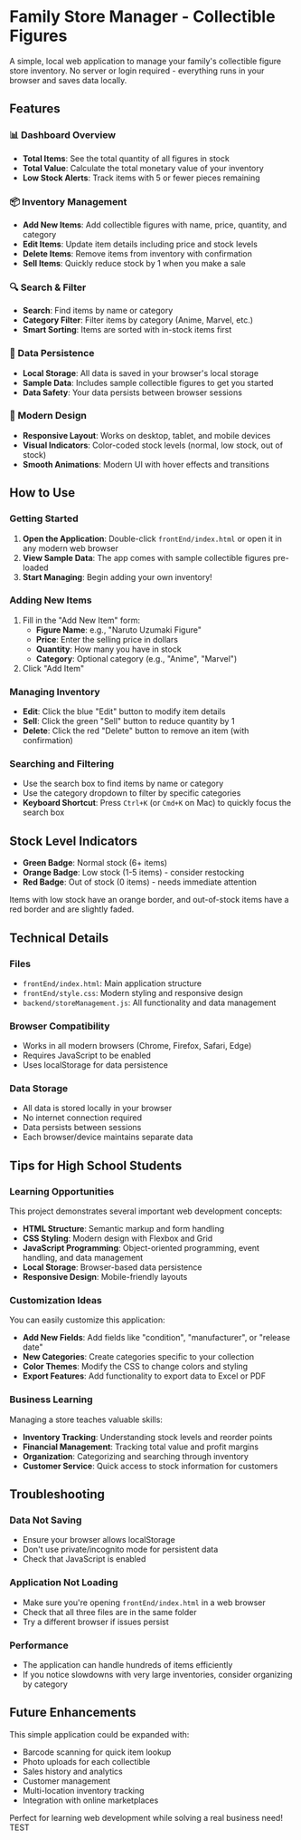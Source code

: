 # Family Store Manager - Collectible Figures

A simple, local web application to manage your family's collectible figure store inventory. No server or login required - everything runs in your browser and saves data locally.

## Features

### 📊 Dashboard Overview
- **Total Items**: See the total quantity of all figures in stock
- **Total Value**: Calculate the total monetary value of your inventory
- **Low Stock Alerts**: Track items with 5 or fewer pieces remaining

### 📦 Inventory Management
- **Add New Items**: Add collectible figures with name, price, quantity, and category
- **Edit Items**: Update item details including price and stock levels
- **Delete Items**: Remove items from inventory with confirmation
- **Sell Items**: Quickly reduce stock by 1 when you make a sale

### 🔍 Search & Filter
- **Search**: Find items by name or category
- **Category Filter**: Filter items by category (Anime, Marvel, etc.)
- **Smart Sorting**: Items are sorted with in-stock items first

### 💾 Data Persistence
- **Local Storage**: All data is saved in your browser's local storage
- **Sample Data**: Includes sample collectible figures to get you started
- **Data Safety**: Your data persists between browser sessions

### 🎨 Modern Design
- **Responsive Layout**: Works on desktop, tablet, and mobile devices
- **Visual Indicators**: Color-coded stock levels (normal, low stock, out of stock)
- **Smooth Animations**: Modern UI with hover effects and transitions

## How to Use

### Getting Started
1. **Open the Application**: Double-click `frontEnd/index.html` or open it in any modern web browser
2. **View Sample Data**: The app comes with sample collectible figures pre-loaded
3. **Start Managing**: Begin adding your own inventory!

### Adding New Items
1. Fill in the "Add New Item" form:
   - **Figure Name**: e.g., "Naruto Uzumaki Figure"
   - **Price**: Enter the selling price in dollars
   - **Quantity**: How many you have in stock
   - **Category**: Optional category (e.g., "Anime", "Marvel")
2. Click "Add Item"

### Managing Inventory
- **Edit**: Click the blue "Edit" button to modify item details
- **Sell**: Click the green "Sell" button to reduce quantity by 1
- **Delete**: Click the red "Delete" button to remove an item (with confirmation)

### Searching and Filtering
- Use the search box to find items by name or category
- Use the category dropdown to filter by specific categories
- **Keyboard Shortcut**: Press `Ctrl+K` (or `Cmd+K` on Mac) to quickly focus the search box

## Stock Level Indicators

- **Green Badge**: Normal stock (6+ items)
- **Orange Badge**: Low stock (1-5 items) - consider restocking
- **Red Badge**: Out of stock (0 items) - needs immediate attention

Items with low stock have an orange border, and out-of-stock items have a red border and are slightly faded.

## Technical Details

### Files
- `frontEnd/index.html`: Main application structure
- `frontEnd/style.css`: Modern styling and responsive design
- `backend/storeManagement.js`: All functionality and data management

### Browser Compatibility
- Works in all modern browsers (Chrome, Firefox, Safari, Edge)
- Requires JavaScript to be enabled
- Uses localStorage for data persistence

### Data Storage
- All data is stored locally in your browser
- No internet connection required
- Data persists between sessions
- Each browser/device maintains separate data

## Tips for High School Students

### Learning Opportunities
This project demonstrates several important web development concepts:
- **HTML Structure**: Semantic markup and form handling
- **CSS Styling**: Modern design with Flexbox and Grid
- **JavaScript Programming**: Object-oriented programming, event handling, and data management
- **Local Storage**: Browser-based data persistence
- **Responsive Design**: Mobile-friendly layouts

### Customization Ideas
You can easily customize this application:
- **Add New Fields**: Add fields like "condition", "manufacturer", or "release date"
- **New Categories**: Create categories specific to your collection
- **Color Themes**: Modify the CSS to change colors and styling
- **Export Features**: Add functionality to export data to Excel or PDF

### Business Learning
Managing a store teaches valuable skills:
- **Inventory Tracking**: Understanding stock levels and reorder points
- **Financial Management**: Tracking total value and profit margins
- **Organization**: Categorizing and searching through inventory
- **Customer Service**: Quick access to stock information for customers

## Troubleshooting

### Data Not Saving
- Ensure your browser allows localStorage
- Don't use private/incognito mode for persistent data
- Check that JavaScript is enabled

### Application Not Loading
- Make sure you're opening `frontEnd/index.html` in a web browser
- Check that all three files are in the same folder
- Try a different browser if issues persist

### Performance
- The application can handle hundreds of items efficiently
- If you notice slowdowns with very large inventories, consider organizing by category

## Future Enhancements

This simple application could be expanded with:
- Barcode scanning for quick item lookup
- Photo uploads for each collectible
- Sales history and analytics
- Customer management
- Multi-location inventory tracking
- Integration with online marketplaces

Perfect for learning web development while solving a real business need!
TEST



